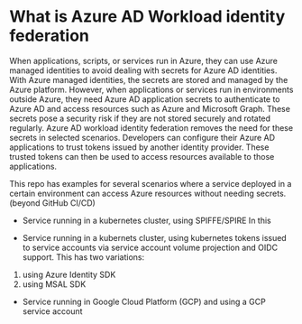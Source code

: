 # What is Azure AD Workload identity federation

When applications, scripts, or services run in Azure, they can use Azure managed identities to avoid dealing with secrets for Azure AD identities. With Azure managed identities, the secrets are stored and managed by the Azure platform.
However, when applications or services run in environments outside Azure, they need Azure AD application secrets to authenticate to Azure AD and access resources such as Azure and Microsoft Graph. These secrets pose a security risk if they are not stored securely and rotated regularly. Azure AD workload identity federation removes the need for these secrets in selected scenarios. Developers can configure their Azure AD applications to trust tokens issued by another identity provider. These trusted tokens can then be used to access resources available to those applications.

This repo has examples for several scenarios where a service deployed in a certain environment can access Azure resources without needing secrets. (beyond GitHub CI/CD)

- Service running in a kubernetes cluster, using SPIFFE/SPIRE
In this 

- Service running in a kubernets cluster, using kubernetes tokens issued to service accounts via service account volume projection and OIDC support. This has two variations: 
1. using Azure Identity SDK
2. using MSAL SDK

- Service running in Google Cloud Platform (GCP) and using a GCP service account


